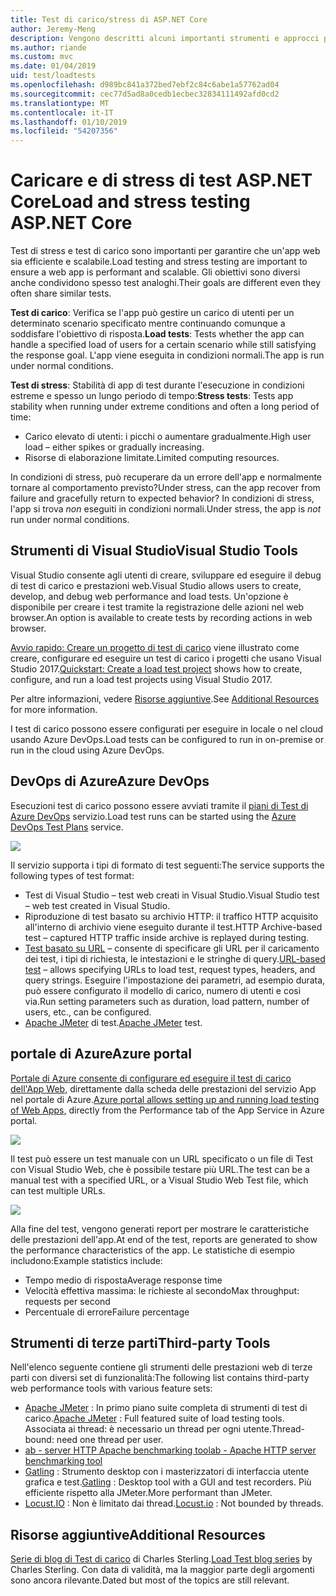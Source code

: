 ```yaml
---
title: Test di carico/stress di ASP.NET Core
author: Jeremy-Meng
description: Vengono descritti alcuni importanti strumenti e approcci per test di carico e delle App ASP.NET Core di test di stress.
ms.author: riande
ms.custom: mvc
ms.date: 01/04/2019
uid: test/loadtests
ms.openlocfilehash: d989bc841a372bed7ebf2c84c6abe1a57762ad04
ms.sourcegitcommit: cec77d5ad8a0cedb1ecbec32834111492afd0cd2
ms.translationtype: MT
ms.contentlocale: it-IT
ms.lasthandoff: 01/10/2019
ms.locfileid: "54207356"
---
```

# <a name="load-and-stress-testing-aspnet-core"></a><span data-ttu-id="64eec-103">Caricare e di stress di test ASP.NET Core</span><span class="sxs-lookup"><span data-stu-id="64eec-103">Load and stress testing ASP.NET Core</span></span>

<span data-ttu-id="64eec-104">Test di stress e test di carico sono importanti per garantire che un'app web sia efficiente e scalabile.</span><span class="sxs-lookup"><span data-stu-id="64eec-104">Load testing and stress testing are important to ensure a web app is performant and scalable.</span></span> <span data-ttu-id="64eec-105">Gli obiettivi sono diversi anche condividono spesso test analoghi.</span><span class="sxs-lookup"><span data-stu-id="64eec-105">Their goals are different even they often share similar tests.</span></span>

<span data-ttu-id="64eec-106">**Test di carico**: Verifica se l'app può gestire un carico di utenti per un determinato scenario specificato mentre continuando comunque a soddisfare l'obiettivo di risposta.</span><span class="sxs-lookup"><span data-stu-id="64eec-106">**Load tests**: Tests whether the app can handle a specified load of users for a certain scenario while still satisfying the response goal.</span></span> <span data-ttu-id="64eec-107">L'app viene eseguita in condizioni normali.</span><span class="sxs-lookup"><span data-stu-id="64eec-107">The app is run under normal conditions.</span></span>

<span data-ttu-id="64eec-108">**Test di stress**: Stabilità di app di test durante l'esecuzione in condizioni estreme e spesso un lungo periodo di tempo:</span><span class="sxs-lookup"><span data-stu-id="64eec-108">**Stress tests**: Tests app stability when running under extreme conditions and often a long period of time:</span></span>

* <span data-ttu-id="64eec-109">Carico elevato di utenti: i picchi o aumentare gradualmente.</span><span class="sxs-lookup"><span data-stu-id="64eec-109">High user load – either spikes or gradually increasing.</span></span>
* <span data-ttu-id="64eec-110">Risorse di elaborazione limitate.</span><span class="sxs-lookup"><span data-stu-id="64eec-110">Limited computing resources.</span></span>  

<span data-ttu-id="64eec-111">In condizioni di stress, può recuperare da un errore dell'app e normalmente tornare al comportamento previsto?</span><span class="sxs-lookup"><span data-stu-id="64eec-111">Under stress, can the app recover from failure and gracefully return to expected behavior?</span></span> <span data-ttu-id="64eec-112">In condizioni di stress, l'app si trova *non* eseguiti in condizioni normali.</span><span class="sxs-lookup"><span data-stu-id="64eec-112">Under stress, the app is *not* run under normal conditions.</span></span>

## <a name="visual-studio-tools"></a><span data-ttu-id="64eec-113">Strumenti di Visual Studio</span><span class="sxs-lookup"><span data-stu-id="64eec-113">Visual Studio Tools</span></span>

<span data-ttu-id="64eec-114">Visual Studio consente agli utenti di creare, sviluppare ed eseguire il debug di test di carico e prestazioni web.</span><span class="sxs-lookup"><span data-stu-id="64eec-114">Visual Studio allows users to create, develop, and debug web performance and load tests.</span></span> <span data-ttu-id="64eec-115">Un'opzione è disponibile per creare i test tramite la registrazione delle azioni nel web browser.</span><span class="sxs-lookup"><span data-stu-id="64eec-115">An option is available to create tests by recording actions in web browser.</span></span>

<span data-ttu-id="64eec-116">[Avvio rapido: Creare un progetto di test di carico](/visualstudio/test/quickstart-create-a-load-test-project?view=vs-2017) viene illustrato come creare, configurare ed eseguire un test di carico i progetti che usano Visual Studio 2017.</span><span class="sxs-lookup"><span data-stu-id="64eec-116">[Quickstart: Create a load test project](/visualstudio/test/quickstart-create-a-load-test-project?view=vs-2017) shows how to create, configure, and run a load test projects using Visual Studio 2017.</span></span>

<span data-ttu-id="64eec-117">Per altre informazioni, vedere [Risorse aggiuntive](#add).</span><span class="sxs-lookup"><span data-stu-id="64eec-117">See [Additional Resources](#add) for more information.</span></span>

<span data-ttu-id="64eec-118">I test di carico possono essere configurati per eseguire in locale o nel cloud usando Azure DevOps.</span><span class="sxs-lookup"><span data-stu-id="64eec-118">Load tests can be configured to run in on-premise or run in the cloud using Azure DevOps.</span></span>

## <a name="azure-devops"></a><span data-ttu-id="64eec-119">DevOps di Azure</span><span class="sxs-lookup"><span data-stu-id="64eec-119">Azure DevOps</span></span>

<span data-ttu-id="64eec-120">Esecuzioni test di carico possono essere avviati tramite il [piani di Test di Azure DevOps](/azure/devops/test/load-test/index?view=vsts) servizio.</span><span class="sxs-lookup"><span data-stu-id="64eec-120">Load test runs can be started using the [Azure DevOps Test Plans](/azure/devops/test/load-test/index?view=vsts) service.</span></span>

![](./load-tests/_static/azure-devops-load-test.png)

<span data-ttu-id="64eec-121">Il servizio supporta i tipi di formato di test seguenti:</span><span class="sxs-lookup"><span data-stu-id="64eec-121">The service supports the following types of test format:</span></span>

- <span data-ttu-id="64eec-122">Test di Visual Studio – test web creati in Visual Studio.</span><span class="sxs-lookup"><span data-stu-id="64eec-122">Visual Studio test – web test created in Visual Studio.</span></span>
- <span data-ttu-id="64eec-123">Riproduzione di test basato su archivio HTTP: il traffico HTTP acquisito all'interno di archivio viene eseguito durante il test.</span><span class="sxs-lookup"><span data-stu-id="64eec-123">HTTP Archive-based test – captured HTTP traffic inside archive is replayed during testing.</span></span>
- <span data-ttu-id="64eec-124">[Test basato su URL](/azure/devops/test/load-test/get-started-simple-cloud-load-test?view=vsts) – consente di specificare gli URL per il caricamento dei test, i tipi di richiesta, le intestazioni e le stringhe di query.</span><span class="sxs-lookup"><span data-stu-id="64eec-124">[URL-based test](/azure/devops/test/load-test/get-started-simple-cloud-load-test?view=vsts) – allows specifying URLs to load test, request types, headers, and query strings.</span></span> <span data-ttu-id="64eec-125">Eseguire l'impostazione dei parametri, ad esempio durata, può essere configurato il modello di carico, numero di utenti e così via.</span><span class="sxs-lookup"><span data-stu-id="64eec-125">Run setting parameters such as duration, load pattern, number of users, etc., can be configured.</span></span>
- <span data-ttu-id="64eec-126">[Apache JMeter](https://jmeter.apache.org/) di test.</span><span class="sxs-lookup"><span data-stu-id="64eec-126">[Apache JMeter](https://jmeter.apache.org/) test.</span></span>

## <a name="azure-portal"></a><span data-ttu-id="64eec-127">portale di Azure</span><span class="sxs-lookup"><span data-stu-id="64eec-127">Azure portal</span></span>

<span data-ttu-id="64eec-128">[Portale di Azure consente di configurare ed eseguire il test di carico dell'App Web,](/azure/devops/test/load-test/app-service-web-app-performance-test?view=vsts) direttamente dalla scheda delle prestazioni del servizio App nel portale di Azure.</span><span class="sxs-lookup"><span data-stu-id="64eec-128">[Azure portal allows setting up and running load testing of Web Apps,](/azure/devops/test/load-test/app-service-web-app-performance-test?view=vsts) directly from the Performance tab of the App Service in Azure portal.</span></span>

![](./load-tests/_static/azure-appservice-perf-test.png)

<span data-ttu-id="64eec-129">Il test può essere un test manuale con un URL specificato o un file di Test con Visual Studio Web, che è possibile testare più URL.</span><span class="sxs-lookup"><span data-stu-id="64eec-129">The test can be a manual test with a specified URL, or a Visual Studio Web Test file, which can test multiple URLs.</span></span>

![](./load-tests/_static/azure-appservice-perf-test-config.png)

<span data-ttu-id="64eec-130">Alla fine del test, vengono generati report per mostrare le caratteristiche delle prestazioni dell'app.</span><span class="sxs-lookup"><span data-stu-id="64eec-130">At end of the test, reports are generated to show the performance characteristics of the app.</span></span> <span data-ttu-id="64eec-131">Le statistiche di esempio includono:</span><span class="sxs-lookup"><span data-stu-id="64eec-131">Example statistics include:</span></span>

- <span data-ttu-id="64eec-132">Tempo medio di risposta</span><span class="sxs-lookup"><span data-stu-id="64eec-132">Average response time</span></span>
- <span data-ttu-id="64eec-133">Velocità effettiva massima: le richieste al secondo</span><span class="sxs-lookup"><span data-stu-id="64eec-133">Max throughput: requests per second</span></span>
- <span data-ttu-id="64eec-134">Percentuale di errore</span><span class="sxs-lookup"><span data-stu-id="64eec-134">Failure percentage</span></span>

## <a name="third-party-tools"></a><span data-ttu-id="64eec-135">Strumenti di terze parti</span><span class="sxs-lookup"><span data-stu-id="64eec-135">Third-party Tools</span></span>

<span data-ttu-id="64eec-136">Nell'elenco seguente contiene gli strumenti delle prestazioni web di terze parti con diversi set di funzionalità:</span><span class="sxs-lookup"><span data-stu-id="64eec-136">The following list contains third-party web performance tools with various feature sets:</span></span>

- <span data-ttu-id="64eec-137">[Apache JMeter](https://jmeter.apache.org/) : In primo piano suite completa di strumenti di test di carico.</span><span class="sxs-lookup"><span data-stu-id="64eec-137">[Apache JMeter](https://jmeter.apache.org/) : Full featured suite of load testing tools.</span></span> <span data-ttu-id="64eec-138">Associata ai thread: è necessario un thread per ogni utente.</span><span class="sxs-lookup"><span data-stu-id="64eec-138">Thread-bound: need one thread per user.</span></span>
- [<span data-ttu-id="64eec-139">ab - server HTTP Apache benchmarking tool</span><span class="sxs-lookup"><span data-stu-id="64eec-139">ab - Apache HTTP server benchmarking tool</span></span>](https://httpd.apache.org/docs/2.4/programs/ab.html)
- <span data-ttu-id="64eec-140">[Gatling](https://gatling.io/) : Strumento desktop con i masterizzatori di interfaccia utente grafica e test.</span><span class="sxs-lookup"><span data-stu-id="64eec-140">[Gatling](https://gatling.io/) : Desktop tool with a GUI and test recorders.</span></span> <span data-ttu-id="64eec-141">Più efficiente rispetto alla JMeter.</span><span class="sxs-lookup"><span data-stu-id="64eec-141">More performant than JMeter.</span></span>
- <span data-ttu-id="64eec-142">[Locust.IO](https://locust.io/) : Non è limitato dai thread.</span><span class="sxs-lookup"><span data-stu-id="64eec-142">[Locust.io](https://locust.io/) : Not bounded by threads.</span></span>

<a name="add"></a>
## <a name="additional-resources"></a><span data-ttu-id="64eec-143">Risorse aggiuntive</span><span class="sxs-lookup"><span data-stu-id="64eec-143">Additional Resources</span></span>

<span data-ttu-id="64eec-144">[Serie di blog di Test di carico](https://blogs.msdn.microsoft.com/charles_sterling/2015/06/01/load-test-series-part-i-creating-web-performance-tests-for-a-load-test/) di Charles Sterling.</span><span class="sxs-lookup"><span data-stu-id="64eec-144">[Load Test blog series](https://blogs.msdn.microsoft.com/charles_sterling/2015/06/01/load-test-series-part-i-creating-web-performance-tests-for-a-load-test/) by Charles Sterling.</span></span> <span data-ttu-id="64eec-145">Con data di validità, ma la maggior parte degli argomenti sono ancora rilevante.</span><span class="sxs-lookup"><span data-stu-id="64eec-145">Dated but most of the topics are still relevant.</span></span>
